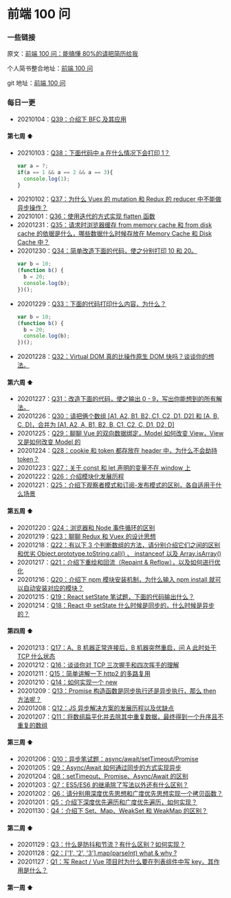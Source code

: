 # 前端 100 问

### 一些链接

原文：[前端 100 问：能搞懂 80%的请把简历给我](https://github.com/yygmind/blog/issues/43)

个人简书整合地址：[前端 100 问](https://www.jianshu.com/c/70e2e00df1b0)

git 地址：[前端 100 问](https://github.com/alanwhy/front-end-100-question)

### 每日一更

- 20210104：[Q39：介绍下 BFC 及其应用](/questions/q39-20210104.md)

#### 第七周 ⬆

- 20210103：[Q38：下面代码中 a 在什么情况下会打印 1？](/questions/q38-20210103.md)
  ```js
  var a = ?;
  if(a == 1 && a == 2 && a == 3){
  	console.log(1);
  }
  ```
- 20210102：[Q37：为什么 Vuex 的 mutation 和 Redux 的 reducer 中不能做异步操作？](/questions/q37-20210102.md)
- 20210101：[Q36：使用迭代的方式实现 flatten 函数](/questions/q36-20210101.md)
- 20201231：[Q35：请求时浏览器缓存 from memory cache 和 from disk cache 的依据是什么，哪些数据什么时候存放在 Memory Cache 和 Disk Cache 中？](/questions/q35-20201231.md)
- 20201230：[Q34：简单改造下面的代码，使之分别打印 10 和 20。](/questions/q34-20201230.md)
  ```js
  var b = 10;
  (function b() {
    b = 20;
    console.log(b);
  })();
  ```
- 20201229：[Q33：下面的代码打印什么内容，为什么？](/questions/q33-20201229.md)
  ```js
  var b = 10;
  (function b() {
    b = 20;
    console.log(b);
  })();
  ```
- 20201228：[Q32：Virtual DOM 真的比操作原生 DOM 快吗？谈谈你的想法。](/questions/q32-20201228.md)

#### 第六周 ⬆

- 20201227：[Q31：改造下面的代码，使之输出 0 - 9，写出你能想到的所有解法。](/questions/q31-20201227.md)
- 20201226：[Q30：请把俩个数组 [A1, A2, B1, B2, C1, C2, D1, D2] 和 [A, B, C, D]，合并为 [A1, A2, A, B1, B2, B, C1, C2, C, D1, D2, D]](/questions/q30-20201226.md)
- 20201225：[Q29：聊聊 Vue 的双向数据绑定，Model 如何改变 View，View 又是如何改变 Model 的](/questions/q29-20201225.md)
- 20201224：[Q28：cookie 和 token 都存放在 header 中，为什么不会劫持 token？](/questions/q28-20201224.md)
- 20201223：[Q27：关于 const 和 let 声明的变量不在 window 上](/questions/q27-20201223.md)
- 20201222：[Q26：介绍模块化发展历程](/questions/q26-20201222.md)
- 20201221：[Q25：介绍下观察者模式和订阅-发布模式的区别，各自适用于什么场景](/questions/q25-20201221.md)

#### 第五周 ⬆

- 20201220：[Q24：浏览器和 Node 事件循环的区别](/questions/q24-20201220.md)
- 20201219：[Q23：聊聊 Redux 和 Vuex 的设计思想](/questions/q23-20201219.md)
- 20201218：[Q22：有以下 3 个判断数组的方法，请分别介绍它们之间的区别和优劣 Object.prototype.toString.call() 、 instanceof 以及 Array.isArray()](/questions/q22-20201218.md)
- 20201217：[Q21：介绍下重绘和回流（Repaint & Reflow），以及如何进行优化](/questions/q21-20201217.md)
- 20201216：[Q20：介绍下 npm 模块安装机制，为什么输入 npm install 就可以自动安装对应的模块？](/questions/q20-20201216.md)
- 20201215：[Q19：React setState 笔试题，下面的代码输出什么？](/questions/q19-20201215.md)
- 20201214：[Q18：React 中 setState 什么时候是同步的，什么时候是异步的？](/questions/q18-20201214.md)

#### 第四周 ⬆

- 20201213：[Q17：A、B 机器正常连接后，B 机器突然重启，问 A 此时处于 TCP 什么状态](/questions/q17-20201213.md)
- 20201212：[Q16：谈谈你对 TCP 三次握手和四次挥手的理解](/questions/q16-20201212.md)
- 20201211：[Q15：简单讲解一下 http2 的多路复用](/questions/q15-20201211.md)
- 20201210：[Q14：如何实现一个 new](/questions/q14-20201210.md)
- 20201209：[Q13：Promise 构造函数是同步执行还是异步执行，那么 then 方法呢？](/questions/q13-20201209.md)
- 20201208：[Q12：JS 异步解决方案的发展历程以及优缺点](/questions/q12-20201208.md)
- 20201207：[Q11：将数组扁平化并去除其中重复数据，最终得到一个升序且不重复的数组](/questions/q11-20201207.md)

#### 第三周 ⬆

- 20201206：[Q10：异步笔试题：async/await/setTimeout/Promise](/questions/q10-20201206.md)
- 20201205：[Q9：Async/Await 如何通过同步的方式实现异步](/questions/q9-20201205.md)
- 20201204：[Q8：setTimeout、Promise、Async/Await 的区别](/questions/q8-20201204.md)
- 20201203：[Q7：ES5/ES6 的继承除了写法以外还有什么区别？](/questions/q7-20201203.md)
- 20201202：[Q6：请分别用深度优先思想和广度优先思想实现一个拷贝函数？](/questions/q6-20201202.md)
- 20201201：[Q5：介绍下深度优先遍历和广度优先遍历，如何实现？](/questions/q5-20201201.md)
- 20201130：[Q4：介绍下 Set、Map、WeakSet 和 WeakMap 的区别？](/questions/q4-20201130.md)

#### 第二周 ⬆

- 20201129：[Q3：什么是防抖和节流？有什么区别？如何实现？](/questions/q3-20201129.md)
- 20201128：[Q2：['1', '2', '3'].map(parseInt) what & why ?](/questions/q2-20201128.md)
- 20201127：[Q1：写 React / Vue 项目时为什么要在列表组件中写 key，其作用是什么？](/questions/q1-20201127.md)

#### 第一周 ⬆

